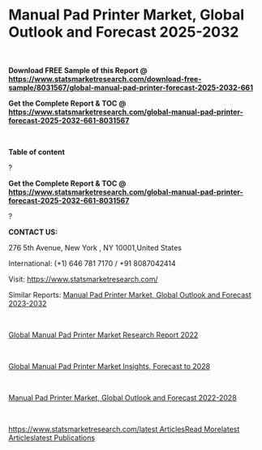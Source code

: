 <h1>Manual Pad Printer Market, Global Outlook and Forecast 2025-2032</h1><br/><p><strong>Download FREE Sample of this Report @ <a href="https://www.statsmarketresearch.com/download-free-sample/8031567/global-manual-pad-printer-forecast-2025-2032-661">https://www.statsmarketresearch.com/download-free-sample/8031567/global-manual-pad-printer-forecast-2025-2032-661</a></strong></p>
 
 
 
 <div><b>Get the Complete Report & TOC @ <a href="https://www.statsmarketresearch.com/global-manual-pad-printer-forecast-2025-2032-661-8031567">https://www.statsmarketresearch.com/global-manual-pad-printer-forecast-2025-2032-661-8031567</a></b></div>
 
 
 
 <p><br />
 
 <b>Table of content</b></p>
 
 
 
 <p>? </p>
 
 
 
 <div><b>Get the Complete Report & TOC @ <a href="https://www.statsmarketresearch.com/global-manual-pad-printer-forecast-2025-2032-661-8031567">https://www.statsmarketresearch.com/global-manual-pad-printer-forecast-2025-2032-661-8031567</a></b></div>
 
 
 
 <p>? </p>
 
 
 
 <p><b>CONTACT US:</b><br />
 
 276 5th Avenue, New York , NY 10001,United States<br />
 
 International: (+1) 646 781 7170 / +91 8087042414<br />
 
 Visit: <a href="https://www.statsmarketresearch.com/">https://www.statsmarketresearch.com/</a><br />
 
 Similar Reports: <a href="https://www.statsmarketresearch.com/global-manual-pad-printer-forecast-2025-2032-661-8031567">Manual Pad Printer Market, Global Outlook and Forecast 2023-2032</a><br />
 
 <br />
 
 <a href="https://www.statsmarketresearch.com/global-manual-pad-printer-forecast-2025-2032-661-8031567">Global Manual Pad Printer Market Research Report 2022</a><br />
 
 <br />
 
 <a href="https://www.statsmarketresearch.com/global-manual-pad-printer-forecast-2025-2032-661-8031567">Global Manual Pad Printer Market Insights, Forecast to 2028</a><br />
 
 <br />
 
 <a href="https://www.statsmarketresearch.com/global-manual-pad-printer-forecast-2025-2032-661-8031567">Manual Pad Printer Market, Global Outlook and Forecast 2022-2028</a><br />
 
 <br />
 
 <a href="https://gyeongbokgung.com">https://www.statsmarketresearch.com/</a><a href="https://hallyeomaritime.com">latest Articles</a><a href="https://jingwansa.com">Read More</a><a href="https://nguoiviet.jp/">latest Articles</a><a href="https://www.intelmarketresearch.com/">latest Publications</a></p>